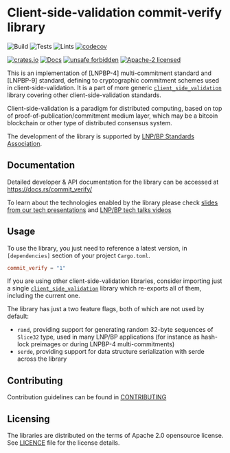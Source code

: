 # Client-side-validation commit-verify library

![Build](https://github.com/LNP-BP/client_side_validation/workflows/Build/badge.svg)
![Tests](https://github.com/LNP-BP/client_side_validation/workflows/Tests/badge.svg)
![Lints](https://github.com/LNP-BP/client_side_validation/workflows/Lints/badge.svg)
[![codecov](https://codecov.io/gh/LNP-BP/client_side_validation/branch/master/graph/badge.svg)](https://codecov.io/gh/LNP-BP/client_side_validation)

[![crates.io](https://meritbadge.herokuapp.com/commit_verify)](https://crates.io/crates/commit_verify)
[![Docs](https://docs.rs/commit_verify/badge.svg)](https://docs.rs/commit_verify)
[![unsafe forbidden](https://img.shields.io/badge/unsafe-forbidden-success.svg)](https://github.com/rust-secure-code/safety-dance/)
[![Apache-2 licensed](https://img.shields.io/crates/l/commit_verify)](./LICENSE)

This is an implementation of [LNPBP-4] multi-commitment standard and [LNPBP-9] 
standard, defining to cryptographic commitment schemes used in 
client-side-validation. It is a part of more generic [`client_side_validation`] 
library covering other client-side-validation standards.

Client-side-validation is a paradigm for distributed computing, based on top of
proof-of-publication/commitment medium layer, which may be a bitcoin blockchain
or other type of distributed consensus system.

The development of the library is supported by [LNP/BP Standards Association](https://lnp-bp.org).


## Documentation

Detailed developer & API documentation for the library can be accessed
at <https://docs.rs/commit_verify/>

To learn about the technologies enabled by the library please check
[slides from our tech presentations](https://github.com/LNP-BP/FAQ/blob/master/Presentation%20slides/)
and [LNP/BP tech talks videos](https://www.youtube.com/channel/UCK_Q3xcQ-H3ERwArGaMKsxg)


## Usage

To use the library, you just need to reference a latest version, in
`[dependencies]` section of your project `Cargo.toml`.

```toml
commit_verify = "1"
```

If you are using other client-side-validation libraries, consider importing
just a single [`client_side_validation`] library which re-exports all of them,
including the current one.

The library has just a two feature flags, both of which are not used by default:
- `rand`, providing support for generating random 32-byte sequences of `Slice32`
  type, used in many LNP/BP applications (for instance as hash-lock preimages or
  during LNPBP-4 multi-commitments)
- `serde`, providing support for data structure serialization with serde across
  the library


## Contributing

Contribution guidelines can be found in [CONTRIBUTING](../CONTRIBUTING.md)


## Licensing

The libraries are distributed on the terms of Apache 2.0 opensource license.
See [LICENCE](LICENSE) file for the license details.

[`client_side_validation`]: https://crates.io/crates/client_side_validation

